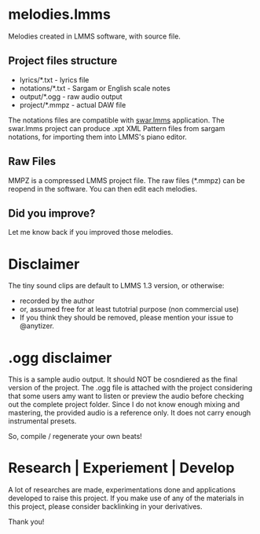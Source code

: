 # melodies.lmms
Melodies created in LMMS software, with source file.

## Project files structure
* lyrics/*.txt - lyrics file
* notations/*.txt - Sargam or English scale notes
* output/*.ogg - raw audio output
* project/*.mmpz - actual DAW file

The notations files are compatible with [swar.lmms](https://github.com/anytizer/swar.lmms) application.
The swar.lmms project can produce .xpt XML Pattern files from sargam notations, for importing them into LMMS's piano editor.

## Raw Files
MMPZ is a compressed LMMS project file.
The raw files (*.mmpz) can be reopend in the software.
You can then edit each melodies.

## Did you improve?
Let me know back if you improved those melodies.

# Disclaimer
The tiny sound clips are default to LMMS 1.3 version, or otherwise:
* recorded by the author
* or, assumed free for at least tutotrial purpose (non commercial use)
* If you think they should be removed, please mention your issue to @anytizer.

# .ogg disclaimer
This is a sample audio output. It should NOT be cosndiered as the final version of the project. The .ogg file is attached with the project considering that some users amy want to listen or preview the audio before checking out the complete project folder. Since I do not know enough mixing and mastering, the provided audio is a reference only. It does not carry enough instrumental presets.

So, compile / regenerate your own beats!

# Research | Experiement | Develop
A lot of researches are made, experimentations done and applications developed to raise this project.
If you make use of any of the materials in this project, please consider backlinking in your derivatives.

Thank you!
